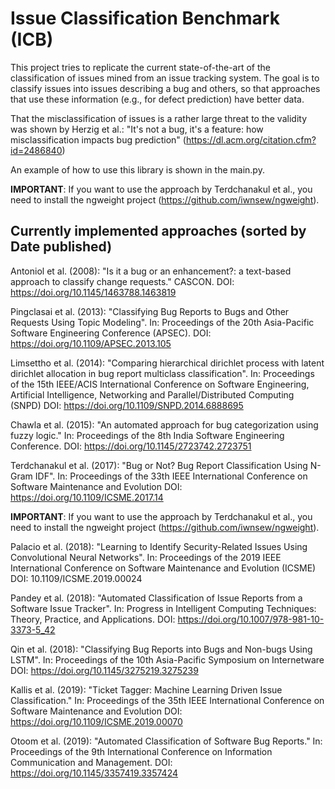 # Issue Classification Benchmark (ICB)
This project tries to replicate the current state-of-the-art of the classification of issues mined from an issue 
tracking system. The goal is to classify issues into issues describing a bug and others, so that approaches that use 
these information (e.g., for defect prediction) have better data.

That the misclassification of issues is a rather large threat to the validity was shown by 
Herzig et al.: "It's not a bug, it's a feature: how misclassification impacts bug prediction" 
(https://dl.acm.org/citation.cfm?id=2486840)

An example of how to use this library is shown in the main.py.

**IMPORTANT**: If you want to use the approach by Terdchanakul et al., you need to install the 
ngweight project (https://github.com/iwnsew/ngweight).

Currently implemented approaches (sorted by Date published)
----------------------------------------------------------

Antoniol et al. (2008): "Is it a bug or an enhancement?: a text-based approach to classify change requests." CASCON. 
DOI: https://doi.org/10.1145/1463788.1463819

Pingclasai et al. (2013): "Classifying Bug Reports to Bugs and Other Requests Using Topic Modeling". 
In: Proceedings of the 20th Asia-Pacific Software Engineering Conference (APSEC). 
DOI: https://doi.org/10.1109/APSEC.2013.105

Limsettho et al. (2014): "Comparing hierarchical dirichlet process with latent dirichlet allocation in bug report 
multiclass classification". In: Proceedings of the 15th IEEE/ACIS International Conference on Software Engineering, 
Artificial Intelligence, Networking and Parallel/Distributed Computing (SNPD)
DOI: https://doi.org/10.1109/SNPD.2014.6888695

Chawla et al. (2015): "An automated approach for bug categorization using fuzzy logic." In: Proceedings of the 
8th India Software Engineering Conference.
DOI: https://doi.org/10.1145/2723742.2723751

Terdchanakul et al. (2017): "Bug or Not? Bug Report Classification Using N-Gram IDF". In: Proceedings of the 
33th IEEE International Conference on Software Maintenance and Evolution
DOI: https://doi.org/10.1109/ICSME.2017.14

**IMPORTANT**: If you want to use the approach by Terdchanakul et al., you need to install the 
ngweight project (https://github.com/iwnsew/ngweight).

Palacio et al. (2018): "Learning to Identify Security-Related Issues Using
Convolutional Neural Networks". In: Proceedings of the 2019 IEEE International Conference on Software Maintenance
and Evolution (ICSME)
DOI: 10.1109/ICSME.2019.00024

Pandey et al. (2018): "Automated Classification of Issue Reports from a Software Issue Tracker". In: 
Progress in Intelligent Computing Techniques: Theory, Practice, and Applications.
DOI: https://doi.org/10.1007/978-981-10-3373-5_42

Qin et al. (2018): "Classifying Bug Reports into Bugs and Non-bugs Using LSTM". In: Proceedings of the 
10th Asia-Pacific Symposium on Internetware
DOI: https://doi.org/10.1145/3275219.3275239

Kallis et al. (2019): "Ticket Tagger: Machine Learning Driven Issue Classification." In: 
Proceedings of the 35th IEEE International Conference on Software Maintenance and Evolution
DOI: https://doi.org/10.1109/ICSME.2019.00070

Otoom et al. (2019): "Automated Classification of Software Bug Reports." In: Proceedings of the 9th International 
Conference on Information Communication and Management.
DOI: https://doi.org/10.1145/3357419.3357424

